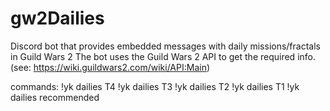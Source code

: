 # gw2Dailies
Discord bot that provides embedded messages with daily missions/fractals in Guild Wars 2
The bot uses the Guild Wars 2 API to get the required info. (see: https://wiki.guildwars2.com/wiki/API:Main)

commands:
!yk dailies T4
!yk dailies T3
!yk dailies T2
!yk dailies T1
!yk dailies recommended
